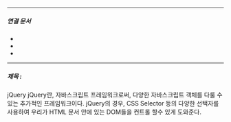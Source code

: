 

----
##### 연결 문서

- 
- 
- 
---

##### 제목 : 

jQuery
jQuery란, 자바스크립트 프레임워크로써, 
다양한 자바스크립트 객체를 다룰 수 있는
추가적인 프레임워크이다.
jQuery의 경우, CSS Selector 등의
다양한 선택자를 사용하여
우리가 HTML 문서 안에 있는 DOM들을 컨트롤 할수 있게 도와준다.

